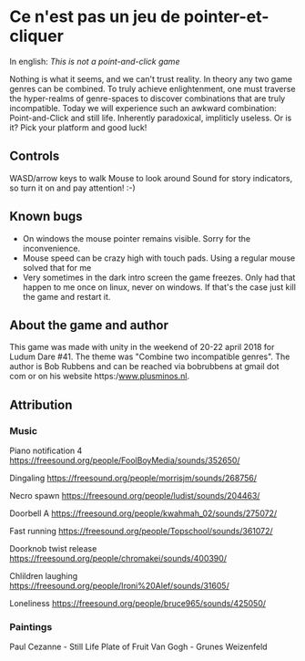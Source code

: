 # Ce n'est pas un jeu de pointer-et-cliquer

In english: _This is not a point-and-click game_

Nothing is what it seems, and we can't trust reality. In theory any two game genres can be combined. To truly achieve enlightenment, one must traverse the hyper-realms of genre-spaces to discover combinations that are truly incompatible. Today we will experience such an awkward combination: Point-and-Click and still life. Inherently paradoxical, impliticly useless. Or is it? Pick your platform and good luck!

## Controls
WASD/arrow keys to walk
Mouse to look around
Sound for story indicators, so turn it on and pay attention! :-)

## Known bugs
- On windows the mouse pointer remains visible. Sorry for the inconvenience.
- Mouse speed can be crazy high with touch pads. Using a regular mouse solved that for me
- Very sometimes in the dark intro screen the game freezes. Only had that happen to me once on linux, never on windows. If that's the case just kill the game and restart it.

## About the game and author
This game was made with unity in the weekend of 20-22 april 2018 for Ludum Dare #41. The theme was "Combine two incompatible genres". The author is Bob Rubbens and can be reached via bobrubbens at gmail dot com or on his website https:/www.plusminos.nl.

## Attribution
### Music
Piano notification 4
https://freesound.org/people/FoolBoyMedia/sounds/352650/

Dingaling
https://freesound.org/people/morrisjm/sounds/268756/

Necro spawn
https://freesound.org/people/ludist/sounds/204463/

Doorbell A
https://freesound.org/people/kwahmah_02/sounds/275072/

Fast running
https://freesound.org/people/Topschool/sounds/361072/

Doorknob twist release
https://freesound.org/people/chromakei/sounds/400390/

Chlildren laughing
https://freesound.org/people/Ironi%20Alef/sounds/31605/

Loneliness
https://freesound.org/people/bruce965/sounds/425050/

### Paintings
Paul Cezanne - Still Life Plate of Fruit
Van Gogh - Grunes Weizenfeld

